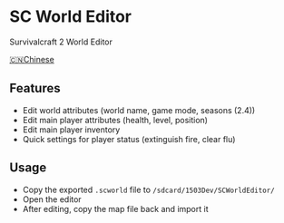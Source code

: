 # SC World Editor
Survivalcraft 2 World Editor

[🇨🇳Chinese](README.md)

## Features
- Edit world attributes (world name, game mode, seasons (2.4))
- Edit main player attributes (health, level, position)
- Edit main player inventory
- Quick settings for player status (extinguish fire, clear flu)

## Usage
- Copy the exported `.scworld` file to `/sdcard/1503Dev/SCWorldEditor/`
- Open the editor
- After editing, copy the map file back and import it
